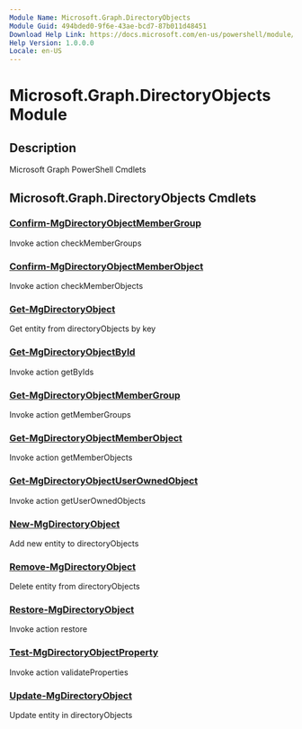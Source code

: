 ```yaml
---
Module Name: Microsoft.Graph.DirectoryObjects
Module Guid: 494bded0-9f6e-43ae-bcd7-87b011d48451
Download Help Link: https://docs.microsoft.com/en-us/powershell/module/microsoft.graph.directoryobjects
Help Version: 1.0.0.0
Locale: en-US
---
```


# Microsoft.Graph.DirectoryObjects Module
## Description
Microsoft Graph PowerShell Cmdlets

## Microsoft.Graph.DirectoryObjects Cmdlets
### [Confirm-MgDirectoryObjectMemberGroup](Confirm-MgDirectoryObjectMemberGroup.md)
Invoke action checkMemberGroups

### [Confirm-MgDirectoryObjectMemberObject](Confirm-MgDirectoryObjectMemberObject.md)
Invoke action checkMemberObjects

### [Get-MgDirectoryObject](Get-MgDirectoryObject.md)
Get entity from directoryObjects by key

### [Get-MgDirectoryObjectById](Get-MgDirectoryObjectById.md)
Invoke action getByIds

### [Get-MgDirectoryObjectMemberGroup](Get-MgDirectoryObjectMemberGroup.md)
Invoke action getMemberGroups

### [Get-MgDirectoryObjectMemberObject](Get-MgDirectoryObjectMemberObject.md)
Invoke action getMemberObjects

### [Get-MgDirectoryObjectUserOwnedObject](Get-MgDirectoryObjectUserOwnedObject.md)
Invoke action getUserOwnedObjects

### [New-MgDirectoryObject](New-MgDirectoryObject.md)
Add new entity to directoryObjects

### [Remove-MgDirectoryObject](Remove-MgDirectoryObject.md)
Delete entity from directoryObjects

### [Restore-MgDirectoryObject](Restore-MgDirectoryObject.md)
Invoke action restore

### [Test-MgDirectoryObjectProperty](Test-MgDirectoryObjectProperty.md)
Invoke action validateProperties

### [Update-MgDirectoryObject](Update-MgDirectoryObject.md)
Update entity in directoryObjects

